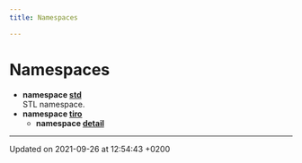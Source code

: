 ```yaml
---
title: Namespaces

---
```


# Namespaces




* **namespace [std](/docs/api/namespaces/namespacestd)** <br>STL namespace. 
* **namespace [tiro](/docs/api/namespaces/namespacetiro)** 
    * **namespace [detail](/docs/api/namespaces/namespacetiro_1_1detail)** 



-------------------------------

Updated on 2021-09-26 at 12:54:43 +0200
